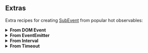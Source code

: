 Extras
------

Extra recipes for creating [SubEvent] from popular hot observables:

<details>
<summary><b>From DOM Event</b></summary>
<br/>

Implemented in [src/from-event].
<br/>
```ts
import {fromEvent, fromSharedEvent} from 'sub-events/ext';

const onClick = fromEvent(document, 'click'); // creating 'click' event

const sub = onClick.subscribe((e:Event) => {
    // handling the 'click' event
});

sub.cancel(); // cancel subscription when no longer needed
```
And to share events across all subscribers, use `fromSharedEvent` instead.
</details>

<details>
<summary><b>From EventEmitter</b></summary><br/>

Implemented in [src/from-emitter].
<br/>
```ts
import {fromEmitter, fromSharedEmitter} from 'sub-events/ext';

const e = new EventEmitter(); // our test emitter

const onReceive = fromEmitter(e, 'receive'); // creating 'receive' event

const sub = onReceive.subscribe(([one, two, three]) => {
    // will get one = 1, two = 2, three = 3
});

e.emit('receive', 1, 2, 3); // source emitter sends data

sub.cancel(); // cancel subscription when no longer needed
```
And to share events across all subscribers, use `fromSharedEmitter` instead.
</details>

<details>
<summary><b>From Interval</b></summary><br/>

Implemented in [src/from-interval].
<br/>
```ts
import {fromInterval, fromSharedInterval} from 'sub-events/ext';

const onInterval = fromInterval(1000); // creating interval event

const sub = onInterval.subscribe((count: number) => {
    // handling the interval event
});

sub.cancel(); // cancel subscription when no longer needed
```
And to share events across all subscribers, use `fromSharedInterval` instead.
</details>

<details>
<summary><b>From Timeout</b></summary><br/>

Implemented in [src/from-timeout].
<br/>
```ts
import {fromTimeout, TimeoutEvent} from 'sub-events/ext';

const onTimeout = fromTimeout(1000); // creating 1-second timeout event

const sub = onTimeout.subscribe(() => {
    // handling the timeout event
});

// Timeout event auto-cancels the subscription. You would only call
// 'cancel' yourself, if you want to stop the event from happening:
sub.cancel();
```

All that function `fromTimeout` does - it simply creates and returns class `TimeoutEvent`,
which means you alternatively can do the same, like this:

```ts
const onTimeout = new TimeoutEvent(1000); // creating 1-second timeout event
```

</details>

[src/from-timeout]:./src/from-timeout.ts
[src/from-interval]:./src/from-interval.ts
[src/from-emitter]:./src/from-emitter.ts
[src/from-event]:./src/from-event.ts
[SubEvent]:https://vitaly-t.github.io/sub-events/classes/subevent.html
